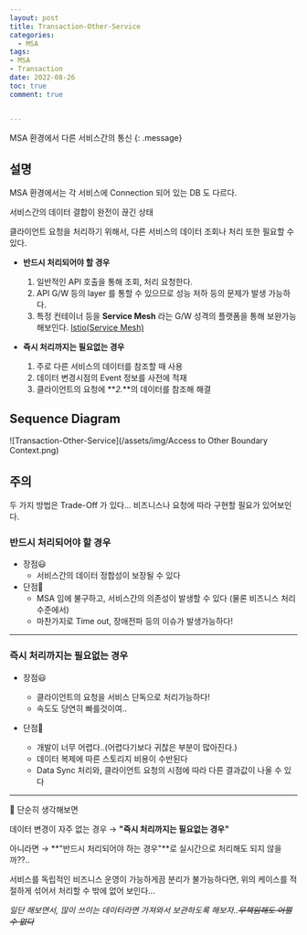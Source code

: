 ```yaml
---
layout: post
title: Transaction-Other-Service
categories:
  - MSA
tags:
- MSA
- Transaction
date: 2022-08-26
toc: true
comment: true


---
```


MSA 환경에서 다른 서비스간의 통신
{: .message}

## 설명

MSA 환경에서는 각 서비스에 Connection 되어 있는 DB 도 다르다.

서비스간의 데이터 결합이 완전이 끊긴 상태

클라이언트 요청을 처리하기 위해서, 다른 서비스의 데이터 조회나 처리 또한 필요할 수 있다.

- **반드시 처리되어야 할 경우**
  1. 일반적인 API 호출을 통해 조회, 처리 요청한다.
  2. API G/W 등의 layer 를 통할 수 있으므로 성능 저하 등의 문제가 발생 가능하다.
  3. 특정 컨테이너 등을 **Service Mesh** 라는 G/W 성격의 플랫폼을 통해 보완가능해보인다. [Istio(Service Mesh)](https://www.redhat.com/ko/topics/microservices/what-is-istio)


- **즉시 처리까지는 필요없는 경우**
  1. 주로 다른 서비스의 데이터를 참조할 때 사용
  2. 데이터 변경시점의 Event 정보를 사전에 적재
  3. 클라이언트의 요청에 **_2._**의 데이터를 참조해 해결



## Sequence Diagram

![Transaction-Other-Service](/assets/img/Access to Other Boundary Context.png)

## 주의

두 가지 방법은 Trade-Off 가 있다... 비즈니스나 요청에 따라 구현할 필요가 있어보인다.

### 반드시 처리되어야 할 경우

* 장점😃
  * 서비스간의 데이터 정합성이 보장될 수 있다
* 단점🧐
  * MSA 임에 불구하고, 서비스간의 의존성이 발생할 수 있다 (물론 비즈니스 처리 수준에서)
  * 마찬가지로 Time out, 장애전파 등의 이슈가 발생가능하다!

---

### 즉시 처리까지는 필요없는 경우

* 장점😃
  * 클라이언트의 요청을 서비스 단독으로 처리가능하다!
  * 속도도 당연히 빠를것이여..

* 단점🧐
  * 개발이 너무 어렵다..(어렵다기보다 귀찮은 부분이 많아진다.)
  * 데이터 복제에 따른 스토리지 비용이 수반된다
  * Data Sync 처리와, 클라이언트 요청의 시점에 따라 다른 결과값이 나올 수 있다

---

🤨 단순히 생각해보면

데이터 변경이 자주 없는 경우  → **"즉시 처리까지는 필요없는 경우"**

아니라면 → **"반드시 처리되어야 하는 경우"**로 실시간으로 처리해도 되지 않을까??..

서비스를 독립적인 비즈니스 운영이 가능하게끔 분리가 불가능하다면, 위의 케이스를 적절하게 섞어서 처리할 수 밖에 없어 보인다...

 _일단 해보면서, 많이 쓰이는 데이터라면 가져와서 보관하도록 해보자..~~무책임해도 어쩔 수 없다~~_